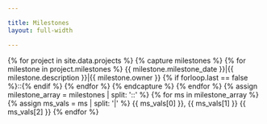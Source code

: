 ```yaml
---

title: Milestones
layout: full-width

---
```


{% for project in site.data.projects %}
  {% capture milestones %}
    {% for milestone in project.milestones %}
      {{ milestone.milestone_date }}|{{ milestone.description }}|{{ milestone.owner }}
      {% if forloop.last == false %}::{% endif %}
    {% endfor %}
  {% endcapture %}
{% endfor %}
{% assign milestone_array = milestones | split: '::' %}
{% for ms in milestone_array %}
   {% assign ms_vals = ms | split: '|' %}
   {{ ms_vals[0] }}, {{ ms_vals[1] }} {{ ms_vals[2] }}
{% endfor %}
